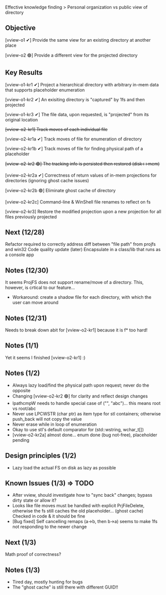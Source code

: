 Effective knowledge finding > Personal organization vs public view of directory

## Objective
[vview-o1 ✔] Provide the same view for an existing directory at another place

[vview-o2 🟢] Provide a different view for the projected directory

## Key Results
[vview-o1-kr1 ✔] Project a hierarchical directory with arbitrary in-mem data that supports placeholder enumeration

[vview-o1-kr2 ✔] An exisiting directory is "captured" by 1fs and then projected

[vview-o1-kr3 ✔] The file data, upon requested, is "projected" from its original location

<del>[vview-o2-kr1] Track moves of each individual file</del>

[vview-o2-kr1a ✔] Track moves of file for enumeration of directory

[vview-o2-kr1b ✔] Track moves of file for finding physical path of a placeholder

<del>[vview-o2-kr2 🟢] The tracking info is persisted then restored (disk<->mem)</del>

[vview-o2-kr2a ✔] Correctness of return values of in-mem projections for directories (ignoring ghost cache issues)

[vview-o2-kr2b 🟢] Eliminate ghost cache of directory

[vview-o2-kr2c] Command-line & WinShell file renames to reflect on fs

[vview-o2-kr3] Restore the modified projection upon a new projection for all files previously projected

## Next (12/28)
Refactor required to correctly address diff between "file path" from projfs and win32
Code quality update
(later) Encapsulate in a class/lib that runs as a console app

## Notes (12/30)
It seems ProjFS does not support rename/move of a directory. This, however, is crtical to our feature...
- Workaround: create a shadow file for each directory, with which the user can move around


## Notes (12/31)
Needs to break down abit for [vview-o2-kr1] because it is f* too hard!

## Notes (1/1)
Yet it seems I finished [vview-o2-kr1] :)

## Notes (1/2)
- Always lazy load/find the physical path upon request; never do the opposite
- Changing [vview-o2-kr2 🟢] for clarity and reflect design changes
- lpathcmpW needs to handle special case of ("", "abc")... this means root vs root/abc
- Never use LPCWSTR (char ptr) as item type for stl containers; otherwise push_back will not copy the value
- Never erase while in loop of enumeration
- Okay to use stl's default comparator for (std::wstring, wchar_t[])
- [vview-o2-kr2a] almost done... enum done (bug not-free), placeholder pending

## Design principles (1/2)
- Lazy load the actual FS on disk as lazy as possible

## Known Issues (1/3) => TODO
- After vview, should investigate how to "sync back" changes; bypass dirty state or allow it?
- Looks like file moves must be handled with explicit PrjFileDelete, otherwise the fs still caches the old placeholder... (ghost cache) Checked in code & it should be fine
- [Bug fixed] Self cancelling remaps (a->b, then b->a) seems to make 1fs not responding to the newer change

## Next (1/3)
Math proof of correctness?

## Notes (1/3)
- Tired day, mostly hunting for bugs
- The "ghost cache" is still there with different GUID!!